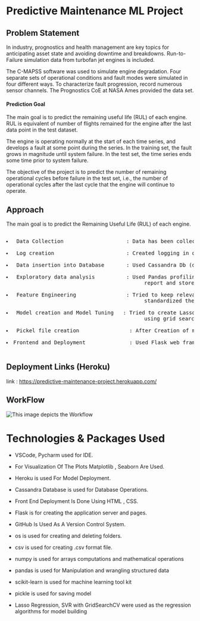 # Predictive Maintenance ML Project

## Problem Statement
In industry, prognostics and health management are key topics for anticipating asset
state and avoiding downtime and breakdowns. Run-to-Failure simulation data from
turbofan jet engines is included.

The C-MAPSS software was used to simulate engine degradation. Four separate sets
of operational conditions and fault modes were simulated in four different ways. To
characterize fault progression, record numerous sensor channels. The Prognostics CoE
at NASA Ames provided the data set.

#### Prediction Goal
The main goal is to predict the remaining useful life (RUL) of each engine. RUL is
equivalent of number of flights remained for the engine after the last data point in the
test dataset.

The engine is operating normally at the start of each time series, and develops a fault at some point during the series.
In the training set, the fault grows in magnitude until system failure. In the test set, the time series ends some time prior to system failure.

The objective of the project is to predict the number of remaining operational cycles before failure in the test set, i.e., the number of operational cycles after the last cycle that the engine will continue to operate.
## Approach
  <p> The main goal is to predict the Remaining Useful Life (RUL) of each engine.<p>
  <pre>
  <li> Data Collection                    : Data has been collected from the Kaggle platform
  <li> Log creation                       : Created logging in order keep track of each step and to understand the workflow
  <li> Data insertion into Database       : Used Cassandra Db (datastax) for data Insertion
  <li> Exploratory data analysis          : Used Pandas profiling for EDA part and  generated a 
                                            report and stored in analysis folder
  <li> Feature Engineering                : Tried to keep relevant features(sensor readings) and 
                                            standardized the variables
  <li> Model creation and Model Tuning   : Tried to create Lasso CV and Support Vector Regression and by 
                                            using grid search cv and cross validation tried to tune the model.
 <li> Pickel file creation                : After Creation of model, saved model in pickle format.
 <li>Frontend and Deployment              : Used Flask web framework for frontend and Deployed the model on Heroku Cloud platform.
 </pre>
 
 ## Deployment Links (Heroku)
link : https://predictive-maintenance-project.herokuapp.com/ <br>

## WorkFlow
 ![This image depicts the Workflow](https://drive.google.com/file/d/1EVxu50TkZ5fVEramafCjIB5bH4zcQcAh/view?usp=sharing)

# Technologies & Packages Used

* VSCode, Pycharm used for IDE.
* For Visualization Of The Plots Matplotlib , Seaborn Are Used.
* Heroku is used For Model Deployment.
* Cassandra Database is used for Database Operations.
* Front End Deployment Is Done Using HTML , CSS.
* Flask is for creating the application server and pages.
* GitHub Is Used As A Version Control System.

* os is used for creating and deleting folders.
* csv is used for creating .csv format file.
* numpy is used for arrays computations and mathematical operations
* pandas is used for Manipulation and wrangling structured data
* scikit-learn is used for machine learning tool kit
* pickle is used for saving model
* Lasso Regression, SVR with GridSearchCV were used as the regression algorithms for model building